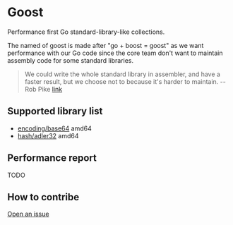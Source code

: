 # Goost

Performance first Go standard-library-like collections.

The named of goost is made after "go + boost = goost" as we want performance with our Go code since the core team don't want to maintain assembly code for some standard libraries.

> We could write the whole standard library in assembler, and have a faster result, but we choose not to because it's harder to maintain.
> --Rob Pike [link](https://go-review.googlesource.com/c/go/+/42410)

## Supported library list

- [encoding/base64](https://godoc.org/goost.org/encoding/base64) amd64
- [hash/adler32](https://godoc.org/goost.org/hash/adler32) amd64

## Performance report

TODO

## How to contribe

[Open an issue](https://github.com/libgoost/gweb/issues/new)
